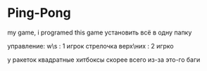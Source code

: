 # Ping-Pong
my game, i programed this game
установить всё в одну папку

управление:
w\s : 1 игрок
стрелочка верх\них : 2 игрко


у ракеток квадратные хитбоксы скорее всего из-за это-го баги
